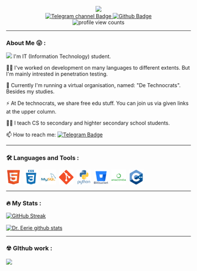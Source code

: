 <div id="header" align="center">
  <img src="https://media.giphy.com/media/M9gbBd9nbDrOTu1Mqx/giphy.gif" width="100"/>
  <div id="badges">
    <a href="https://t.me/DeTechnocrats">
      <img src="https://img.shields.io/badge/TG channel-blue?style=for-the-badge&logo=telegram&logoColor=white" alt="Telegram channel Badge"/>
    </a>
    <a href="https://github.com/De-Technocrats">
      <img src="https://img.shields.io/badge/Github Org-grey?style=for-the-badge&logo=github&logoColor=white" alt="Github Badge"/>
    </a>
  </div>
  <img src="https://komarev.com/ghpvc/?username=DrEerie&style=flat-square&color=blue" alt="profile view counts"/>
</div>

---

###   About Me 😜 :
<img src="https://media.giphy.com/media/WUlplcMpOCEmTGBtBW/giphy.gif" width="30"> I'm  IT (Information Technology) student.

:man_technologist: I've worked on development on many languages to different extents. But I'm mainly intrested in penetration testing.

:seedling: Currently I'm running a virtual organisation, named: "De Technocrats". Besides my studies. 

:zap: At De technocrats, we share free edu stuff. You can join us via given links at the upper column.

:man_teacher: I teach CS to secondary and highter secondary school students.

:mailbox: How to reach me: [![Telegram Badge](https://img.shields.io/badge/-Telegram-blue?style=flat&logo=Telegram&logoColor=white)](https://t.me/eerie_lucifer)
 
---

### :hammer_and_wrench: Languages and Tools :
<div>
  <img src="https://github.com/devicons/devicon/blob/master/icons/html5/html5-original.svg" title="HTML5" alt="HTML" width="40" height="40"/>&nbsp;
  <img src="https://github.com/devicons/devicon/blob/master/icons/css3/css3-plain-wordmark.svg"  title="CSS3" alt="CSS" width="40" height="40"/>&nbsp;
  <img src="https://github.com/devicons/devicon/blob/master/icons/mysql/mysql-original-wordmark.svg" title="MySQL"  alt="MySQL" width="40" height="40"/>&nbsp;
  <img src="https://github.com/devicons/devicon/blob/master/icons/git/git-original.svg" title="Git"  alt="Git" width="40" height="40"/>&nbsp;
  <img src="https://github.com/devicons/devicon/blob/master/icons/python/python-original-wordmark.svg" title="Python"  alt="Python" width="40" height="40"/>&nbsp;
  <img src="https://github.com/devicons/devicon/blob/master/icons/bitbucket/bitbucket-original-wordmark.svg" title="bitbucket"  alt="bitbucket" width="40" height="40"/>&nbsp;
  <img src="https://github.com/devicons/devicon/blob/master/icons/anaconda/anaconda-original-wordmark.svg" title="Anaconda"  alt="Anaconda" width="40" height="40"/>&nbsp;
  <img src="https://github.com/devicons/devicon/blob/master/icons/cplusplus/cplusplus-original.svg" title="Cpp"  alt="C++" width="40" height="40"/>&nbsp;

</div>

---

### :fire: My Stats :
[![GitHub Streak](http://github-readme-streak-stats.herokuapp.com?user=DrEerie&theme=dark&background=000000)](https://git.io/streak-stats)

<a href="https://github.com/anuraghazra/github-readme-stats"><img align="center" src="https://github-readme-stats.vercel.app/api?username=DrEerie&show_icons=true&bg_color=0000" alt="Dr. Eerie github stats" /></a> 

---
### ☢ GIthub work :
<a href="https://github.com/anuraghazra/github-readme-stats"><img align="center" 
src="https://github-readme-stats.vercel.app/api/top-langs/?username=DrEerie&langs_count=10&hide=batchfile,pascal,hack,roff,shell,scss,jupyter%20notebook&layout=compact&bg_color=0000" /></a> 



